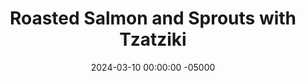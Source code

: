 ---
layout: post
title:  "Roasted Salmon and Sprouts with Tzatziki"
date:   2024-03-10 00:00:00 -05000
categories: 
- Recipes
- Fish
permalink: /recipes/salmon-and-tzatziki
image: /assets/Food/Fish/Tzatziki/tzatziki-cover.jpg
ing: tzatziki-ing
facts: tzatziki-facts
section1: Tzatziki
start2: Brussels sprouts, unprepared, frozen
section2: Brussel Sprouts
start3: Salmon fillet by WILD ALASKAN SOCKEYE
section3: Salmon
start4: 
section4: 
start5: 
section5: 
Prep: 20
Rest: 60
Cook: 30
Source1: 
Source2: 
whisk: https://s.samsungfood.com/LA06D
tags: 
- bake
- oven
- roast
- sea food
- seafood
- lemon pepper
- lemon
- pepper
- omega 3
- brussel
- sprout
- brussel sprouts
- plain nonfat greek yogurt
- yogurt
- cucumber
- simply
- salmon filet
- fillet
Description: Lemon and salmon go great together, one of my favorite combinations. I've also made a side of tzatziki sauce here, as well as some roasted brussel sprouts. This is a great light and healthy summery meal with plenty of Greek flavors
Instructions: 
- Starting with the Tzatziki. Finely dice your cucumber, and add to a strainer with salt. Let sit for about an hour to draw out excess water<br><br>

- To a medium bowl, combine the cucumber, yogurt, lemon juice, minced garlic, lemon pepper, garlic powder, and onion powder. Cover and refrigerate until ready to use<br><br>
- <center><img src="/assets/Food/Fish/Tzatziki/tzatziki-2.jpg" alt="" class="instruction-image"></center><br>

- Moving on to the brussel sprouts. Preheat your oven to 400F, and prepare a large cookie sheet with parchment or a silicone liner<br><br>

- Roast at 400F for about 30 minutes, or until lightly charred on the outside and tender in the center. Squeeze on some lemon or lime juice when done roasting<br><br>

- Finally, the salmon. In a small bowl, mix together lemon juice, lemon pepper, garlic powder, and onion powder. Rub onto each piece of salmon<br><br>

- Cut your sprouts in half, and add to the tray. Season with oil, garlic, onion, salt, and pepper, and toss together with your hands<br><br>

- Roast the salmon for 10-14 minutes at 400F, or until done to your liking. I like my salmon fully cooked, so I prefer the higher end of that range and an internal temperature of about 145F, but you might like less<br><br>
- <center><img src="/assets/Food/Fish/Tzatziki/tzatziki-7.jpg" alt="" class="instruction-image"></center>
---